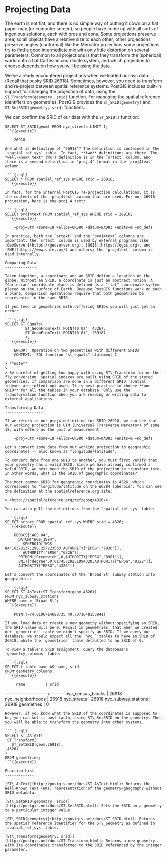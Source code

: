 Projecting Data
===============

The earth is not flat, and there is no simple way of putting it down on a flat paper map (or computer screen), so people have come up with all sorts of ingenious solutions, each with pros and cons. Some projections preserve area, so all objects have a relative size to each other; other projections preserve angles (conformal) like the Mercator projection; some projections try to find a good intermediate mix with only little distortion on several parameters. Common to all projections is that they transform the (spherical) world onto a flat Cartesian coordinate system, and which projection to choose depends on how you will be using the data.

We've already encountered projections when we loaded our nyc data. (Recall that pesky SRID 26918). Sometimes, however, you need to transform and re-project between spatial reference systems. PostGIS includes built-in support for changing the projection of data, using the `ST_Transform(geometry, srid)` function. For managing the spatial reference identifiers on geometries, PostGIS provides the `ST_SRID(geometry)` and `ST_SetSRID(geometry, srid)` functions.

We can confirm the SRID of our data with the `ST_SRID()` function:

``` {.sql}
SELECT ST_SRID(geom) FROM nyc_streets LIMIT 1;
```{{execute}}

    26918

And what is definition of "26918"? The definition is contained in the `spatial_ref_sys` table. In fact, **two** definitions are there. The "well-known text" (WKT) definition is in the `srtext` column, and there is a second definition in "proj.4" format in the `proj4text` column.

``` {.sql}
SELECT * FROM spatial_ref_sys WHERE srid = 26918;
```{{execute}}

In fact, for the internal PostGIS re-projection calculations, it is the contents of the `proj4text` column that are used. For our 26918 projection, here is the proj.4 text:

``` {.sql}
SELECT proj4text FROM spatial_ref_sys WHERE srid = 26918;
```{{execute}}

    +proj=utm +zone=18 +ellps=GRS80 +datum=NAD83 +units=m +no_defs 

In practice, both the `srtext` and the `proj4text` columns are important: the `srtext` column is used by external programs like [GeoServer](https://geoserver.org), [QGIS](https://qgis.org), and [FME](https://www.safe.com/) and others; the `proj4text` column is used internally.

Comparing Data
--------------

Taken together, a coordinate and an SRID define a location on the globe. Without an SRID, a coordinate is just an abstract notion. A "Cartesian" coordinate plane is defined as a "flat" coordinate system placed on the surface of Earth. Because PostGIS functions work on such a plane, comparison operations require that both geometries be represented in the same SRID.

If you feed in geometries with differing SRIDs you will just get an error:

``` {.sql}
SELECT ST_Equals(
         ST_GeomFromText('POINT(0 0)', 4326),
         ST_GeomFromText('POINT(0 0)', 26918)
         );
```{{execute}}

    ERROR:  Operation on two geometries with different SRIDs
    CONTEXT:  SQL function "st_equals" statement 1

> **note**
>
> Be careful of getting too happy with using ST\_Transform for on-the-fly conversion. Spatial indexes are built using SRID of the stored geometries. If comparison are done in a different SRID, spatial indexes are (often) not used. It is best practice to choose **one SRID** for all the tables in your database. Only use the transformation function when you are reading or writing data to external applications.

Transforming Data
-----------------

If we return to our proj4 definition for SRID 26918, we can see that our working projection is UTM (Universal Transverse Mercator) of zone 18, with meters as the unit of measurement.

    +proj=utm +zone=18 +ellps=GRS80 +datum=NAD83 +units=m +no_defs 

Let's convert some data from our working projection to geographic coordinates -- also known as "longitude/latitude".

To convert data from one SRID to another, you must first verify that your geometry has a valid SRID. Since we have already confirmed a valid SRID, we next need the SRID of the projection to transform into. In other words, what is the SRID of geographic coordinates?

The most common SRID for geographic coordinates is 4326, which corresponds to "longitude/latitude on the WGS84 spheroid". You can see the definition at the spatialreference.org site:

> <http://spatialreference.org/ref/epsg/4326/>

You can also pull the definitions from the `spatial_ref_sys` table:

``` {.sql}
SELECT srtext FROM spatial_ref_sys WHERE srid = 4326;
```{{execute}}

    GEOGCS["WGS 84",
      DATUM["WGS_1984",
        SPHEROID["WGS 84",6378137,298.257223563,AUTHORITY["EPSG","7030"]],
        AUTHORITY["EPSG","6326"]],
      PRIMEM["Greenwich",0,AUTHORITY["EPSG","8901"]],
      UNIT["degree",0.01745329251994328,AUTHORITY["EPSG","9122"]],
      AUTHORITY["EPSG","4326"]]

Let's convert the coordinates of the 'Broad St' subway station into geographics:

``` {.sql}
SELECT ST_AsText(ST_Transform(geom,4326)) 
FROM nyc_subway_stations 
WHERE name = 'Broad St';
```{{execute}}

    POINT(-74.0106714688735 40.7071048155841)

If you load data or create a new geometry without specifying an SRID, the SRID value will be 0. Recall in geometries, that when we created our `geometries` table we didn't specify an SRID. If we query our database, we should expect all the `nyc_` tables to have an SRID of 26918, while the `geometries` table defaulted to an SRID of 0.

To view a table's SRID assignment, query the database's `geometry_columns` table.

``` {.sql}
SELECT f_table_name AS name, srid 
FROM geometry_columns;
```{{execute}}
```
         name         | srid  
 ---------------------+------- 
    nyc_census_blocks | 26918  
    nyc_neighborhoods | 26918 
          nyc_streets | 26918
  nyc_subway_stations | 26918 
           geometries | 0
```
However, if you know what the SRID of the coordinates is supposed to be, you can set it post-facto, using ST\_SetSRID on the geometry. Then you will be able to transform the geometry into other systems.

``` {.sql}
SELECT ST_AsText(
 ST_Transform(
   ST_SetSRID(geom,26918),
 4326)
)
FROM geometries;
```{{execute}}

Function List
-------------

[ST\_AsText](http://postgis.net/docs/ST_AsText.html): Returns the Well-Known Text (WKT) representation of the geometry/geography without SRID metadata.

[ST\_SetSRID(geometry, srid)](http://postgis.net/docs/ST_SetSRID.html): Sets the SRID on a geometry to a particular integer value.

[ST\_SRID(geometry)](http://postgis.net/docs/ST_SRID.html): Returns the spatial reference identifier for the ST\_Geometry as defined in `spatial_ref_sys` table.

[ST\_Transform(geometry, srid)](http://postgis.net/docs/ST_Transform.html): Returns a new geometry with its coordinates transformed to the SRID referenced by the integer parameter.

